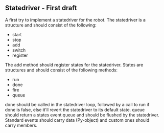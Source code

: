 ## Statedriver - First draft
A first try to implement a statedriver for the robot. The statedriver is a structure and should consist of the following:
- start
- stop
- add
- switch
- register

The add method should register states for the statedriver. States are structures and should consist of the following methods:
- run
- done
- fire
- queue

done should be called in the statedriver loop, followed by a call to run if done is false, else it'll revert the statedriver to its default state.
queue should return a states event queue and should be flushed by the statedriver. Standard events should carry data (Py-object) and custom ones should carry members.
